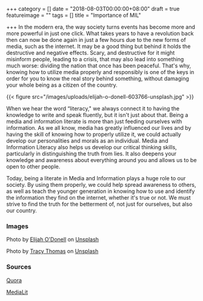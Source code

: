 +++
category = []
date = "2018-08-03T00:00:00+08:00"
draft = true
featureimage = ""
tags = []
title = "Importance of MIL"

+++
In the modern era, the way society turns events has become more and more powerful in just one click. What takes years to have a revolution back then can now be done again in just a few hours due to the new forms of media, such as the internet. It may be a good thing but behind it holds the destructive and negative effects. Scary, and destructive for it might misinform people, leading to a crisis, that may also lead into something much worse: dividing the nation that once has been peaceful. That's why, knowing how to utilize media properly and responsibly is one of the keys in order for you to know the real story behind something, without damaging your whole being as a citizen of the country.

{{< figure src="/images/uploads/elijah-o-donell-603766-unsplash.jpg" >}}

When we hear the word “literacy," we always connect it to having the knowledge to write and speak fluently, but it isn't just about that. Being a media and information literate is more than just feeding ourselves with information. As we all know, media has greatly influenced our lives and by having the skill of knowing how to properly utilize it, we could actually develop our personalities and morals as an individual. Media and Information Literacy also helps us develop our critical thinking skills, particularly in distinguishing the truth from lies. It also deepens your knowledge and awareness about everything around you and allows us to be open to other people.

Today, being a literate in Media and Information plays a huge role to our society. By using them properly, we could help spread awareness to others, as well as teach the younger generation in knowing how to use and identify the information they find on the internet, whether it's true or not. We must strive to find the truth for the betterment of, not just for ourselves, but also our country.

### Images

Photo by [Elijah O'Donell](https://unsplash.com/photos/t8T_yUgCKSM?utm_source=unsplash&utm_medium=referral&utm_content=creditCopyText) on [Unsplash](https://unsplash.com/search/photos/media?utm_source=unsplash&utm_medium=referral&utm_content=creditCopyText)

Photo by [Tracy Thomas](https://unsplash.com/photos/Y7SQO1p6B0A?utm_source=unsplash&utm_medium=referral&utm_content=creditCopyText) on [Unsplash](https://unsplash.com/search/photos/media?utm_source=unsplash&utm_medium=referral&utm_content=creditCopyText)

### Sources

[Quora]()

[MediaLit](https://www.medialit.org/reading-room/10-benefits-media-literacy-education)